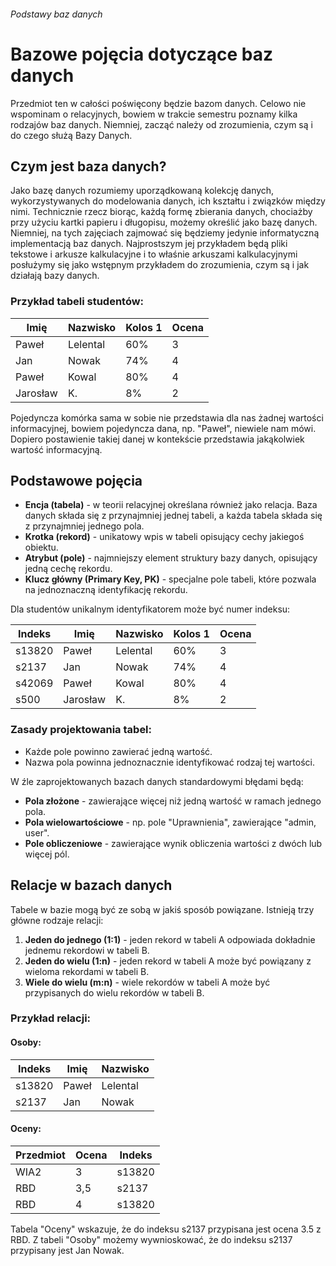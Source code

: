 ###### Podstawy baz danych

# Bazowe pojęcia dotyczące baz danych

Przedmiot ten w całości poświęcony będzie bazom danych. Celowo nie wspominam o relacyjnych, bowiem w trakcie semestru poznamy kilka rodzajów baz danych. Niemniej, zacząć należy od zrozumienia, czym są i do czego służą Bazy Danych.

## Czym jest baza danych?

Jako bazę danych rozumiemy uporządkowaną kolekcję danych, wykorzystywanych do modelowania danych, ich kształtu i związków między nimi. Technicznie rzecz biorąc, każdą formę zbierania danych, chociażby przy użyciu kartki papieru i długopisu, możemy określić jako bazę danych. Niemniej, na tych zajęciach zajmować się będziemy jedynie informatyczną implementacją baz danych. Najprostszym jej przykładem będą pliki tekstowe i arkusze kalkulacyjne i to właśnie arkuszami kalkulacyjnymi posłużymy się jako wstępnym przykładem do zrozumienia, czym są i jak działają bazy danych.

### Przykład tabeli studentów:

| Imię       | Nazwisko    | Kolos 1 | Ocena |
|------------|------------|---------|-------|
| Paweł      | Lelental   | 60%     | 3     |
| Jan        | Nowak      | 74%     | 4     |
| Paweł      | Kowal      | 80%     | 4     |
| Jarosław   | K.         | 8%      | 2     |

Pojedyncza komórka sama w sobie nie przedstawia dla nas żadnej wartości informacyjnej, bowiem pojedyncza dana, np. "Paweł", niewiele nam mówi. Dopiero postawienie takiej danej w kontekście przedstawia jakąkolwiek wartość informacyjną.

## Podstawowe pojęcia

- **Encja (tabela)** - w teorii relacyjnej określana również jako relacja. Baza danych składa się z przynajmniej jednej tabeli, a każda tabela składa się z przynajmniej jednego pola.
- **Krotka (rekord)** - unikatowy wpis w tabeli opisujący cechy jakiegoś obiektu.
- **Atrybut (pole)** - najmniejszy element struktury bazy danych, opisujący jedną cechę rekordu.
- **Klucz główny (Primary Key, PK)** - specjalne pole tabeli, które pozwala na jednoznaczną identyfikację rekordu.

Dla studentów unikalnym identyfikatorem może być numer indeksu:

| Indeks | Imię       | Nazwisko    | Kolos 1 | Ocena |
|--------|------------|-------------|---------|-------|
| s13820 | Paweł      | Lelental    | 60%     | 3     |
| s2137  | Jan        | Nowak       | 74%     | 4     |
| s42069 | Paweł      | Kowal       | 80%     | 4     |
| s500   | Jarosław   | K.          | 8%      | 2     |

### Zasady projektowania tabel:

- Każde pole powinno zawierać jedną wartość.
- Nazwa pola powinna jednoznacznie identyfikować rodzaj tej wartości.

W źle zaprojektowanych bazach danych standardowymi błędami będą:

- **Pola złożone** - zawierające więcej niż jedną wartość w ramach jednego pola.
- **Pola wielowartościowe** - np. pole "Uprawnienia", zawierające "admin, user".
- **Pole obliczeniowe** - zawierające wynik obliczenia wartości z dwóch lub więcej pól.

## Relacje w bazach danych

Tabele w bazie mogą być ze sobą w jakiś sposób powiązane. Istnieją trzy główne rodzaje relacji:

1. **Jeden do jednego (1:1)** - jeden rekord w tabeli A odpowiada dokładnie jednemu rekordowi w tabeli B.
2. **Jeden do wielu (1:n)** - jeden rekord w tabeli A może być powiązany z wieloma rekordami w tabeli B.
3. **Wiele do wielu (m:n)** - wiele rekordów w tabeli A może być przypisanych do wielu rekordów w tabeli B.

### Przykład relacji:

#### Osoby:
| Indeks  | Imię   | Nazwisko  |
|---------|--------|----------|
| s13820  | Paweł  | Lelental |
| s2137   | Jan    | Nowak    |

#### Oceny:
| Przedmiot | Ocena | Indeks  |
|-----------|-------|--------|
| WIA2      | 3     | s13820 |
| RBD       | 3,5   | s2137  |
| RBD       | 4     | s13820 |

Tabela "Oceny" wskazuje, że do indeksu s2137 przypisana jest ocena 3.5 z RBD. Z tabeli "Osoby" możemy wywnioskować, że do indeksu s2137 przypisany jest Jan Nowak.




